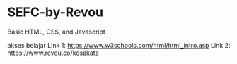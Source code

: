 # SEFC-by-Revou
Basic HTML, CSS, and Javascript

akses belajar
Link 1: https://www.w3schools.com/html/html_intro.asp
Link 2: https://www.revou.co/kosakata

